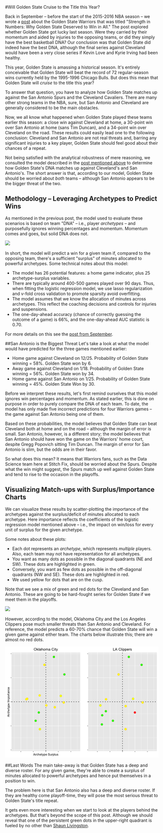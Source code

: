 #Will Golden State Cruise to the Title this Year?

Back in September – before the start of the 2015-2016 NBA season – we wrote a [post](http://multithreaded.stitchfix.com/blog/2015/11/05/nba) about the Golden State Warriors that was titled "Strength in Numbers: Why Golden State Deserved to Win in All." The post explored whether Golden State got lucky last season. Were they carried by their momentum and aided by injuries to the opposing teams, or did they simply have the best basketball DNA? Our conclusion was that Golden State did indeed have the best DNA, although the final series against Cleveland would have been a very close series if Kevin Love and Kyrie Irving had been healthy.

This year, Golden State is amassing a historical season. It's entirely conceivable that Golden State will beat the record of 72 regular-season wins currently held by the 1995-1996 Chicago Bulls. But does this mean that Golden State will *cruise* to the title this year? 

To answer that question, you have to analyze how Golden State matches up against the San Antonio Spurs and the Cleveland Cavaliers. There are many other strong teams in the NBA, sure, but San Antonio and Cleveland are generally considered to be the main obstacles. 

Now, we all know what happened when Golden State played these teams earlier this season: a close win against Cleveland at home, a 30-point win over San Antonio at home (sans Tim Duncan), and a 34-point win over Cleveland on the road. These results could easily lead one to the following conclusion: Cleveland and San Antonio are not real threats and, barring any significant injuries to a key player, Golden State should feel good about their chances of a repeat. 

Not being satisfied with the analytical robustness of mere reasoning, we consulted the model described in the [post mentioned above](http://multithreaded.stitchfix.com/blog/2015/11/05/nba) to determine how Golden State's DNA matches up against Cleveland's and San Antonio's. The short answer is that, according to our model, Golden State should be worried about *both* teams – although San Antonio appears to be the bigger threat of the two.

## Methodology – Leveraging Archetypes to Predict Wins
As mentioned in the previous post, the model used to evaluate these scenarios is based on team "DNA" – i.e., player *archetypes* – and purposefully ignores winning percentages and momentum. Momentum comes and goes, but solid DNA does not.  

![](flow.png)

In short, the model will predict a win for a given team if, compared to the opposing team, there's a sufficient "surplus" of minutes allocated to powerful archetypes. Some technical notes about this model:

* The model has 26 potential features: a home game indicator, plus 25 archetype-surplus variables. 
* There are typically around 400-500 games played over 90 days. Thus, when fitting the logistic regression model, we use lasso regularization and v-fold cross validation to promote sparsity avoid overfitting.
* The model assumes that we know the allocation of minutes across archetypes. This reflect the coaching decisions and controls for injuries and suspensions.
* The one-day-ahead accuracy (chance of correctly guessing the outcome of a game) is 66%, and the one-day-ahead AUC statistic is 0.70.

For more details on this see the [post from September](http://multithreaded.stitchfix.com/blog/2015/11/05/nba).

##San Antonio is the Biggest Threat
Let's take a look at what the model would have predicted for the three games mentioned earlier:

* Home game against Cleveland on 12/25. Probability of Golden State winning = 58%. Golden State won by 6.
* Away game against Cleveland on 1/18. Probability of Golden State winning = 56%. Golden State won by 34.
* Home game against San Antonio on 1/25. Probability of Golden State winning = 45%. Golden State Won by 30.

Before we interpret these results, let's first remind ourselves that this model ignores win percentages and momentum. As stated earlier, this is done on purpose in order to purely compare the DNA of each team. To date, the model has only made five incorrect predictions for four Warriors games – the game against San Antonio being one of them.

Based on these probabilities, the model believes that Golden State can beat Cleveland both at home and on the road – although the margin of error is small. San Antonio, however, is a different story; the model believes that San Antonio should have won the game on the Warriors' home court, despite Gregg Popovich sitting Tim Duncan. The margin of error for San Antonio is slim, but the odds are in their favor.

So what does this mean? It means that Warriors fans, such as the Data Science team here at Stitch Fix, should be worried about the Spurs. Despite what the win might suggest, the Spurs match up well against Golden State and tend to rise to the occasion in the playoffs.

## Visualizing Match-ups with Surplus/Importance Charts
We can visualize these results by scatter-plotting the importance of the archetypes against the surplus/deficit of minutes allocated to each archetype. Here importance reflects the coefficients of the logistic regression model mentioned above – i.e., the impact on win/loss for every unit of surplus for the given archetype.

Some notes about these plots:

* Each dot represents an *archetype*, which represents *multiple* players. Also, each team may not have representation for all archetypes.
* You want as many dots as possible in the diagonal quadrants (NE and SW). These dots are highlighted in green. 
* Conversely, you want as few dots as possible in the off-diagonal quadrants (NW and SE). These dots are highlighted in red.
* We used yellow for dots that are on the cusp.  

Note that we see a mix of green and red dots for the Cleveland and San Antonio. These are going to be hard-fought series for Golden State if we meet them in the playoffs.

![](plot1.png)

However, according to the model, Oklahoma City and the Los Angeles Clippers pose much smaller threats than San Antonio and Cleveland. For reference, the model predicts a 60-70% chance that  Golden State will win a given game against either team. The charts below illustrate this; there are almost no red dots.

![](../Images/plot2.png)

##Last Words
The main take-away is that Golden State has a deep and diverse roster. For any given game, they're able to create a surplus of minutes allocated to powerful archetypes and hence put themselves in a position to win. 

The problem here is that San Antonio also has a deep and diverse roster. If they are healthy come playoff-time, they will pose the most serious threat to Golden State's title repeat. 

It gets even more interesting when we start to look at the players behind the archetypes. But that's beyond the scope of this post. Although we should reveal that one of the persistent green dots in the upper-right quadrant is fueled by no other than [Shaun Livingston](http://espn.go.com/nba/player/stats/_/id/2393/shaun-livingston).





 




